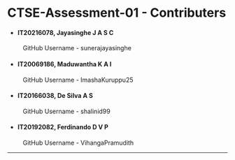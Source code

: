 # CTSE-Assessment-01 - Contributers
- #### IT20216078, Jayasinghe J A S C
  &nbsp;&nbsp;&nbsp;GitHub Username - sunerajayasinghe
- #### IT20069186, Maduwantha K A I
  &nbsp;&nbsp;&nbsp;GitHub Username - ImashaKuruppu25
- #### IT20166038, De Silva A S
  &nbsp;&nbsp;&nbsp;GitHub Username - shalinid99
- #### IT20192082, Ferdinando D V P
  &nbsp;&nbsp;&nbsp;GitHub Username - VihangaPramudith
---
